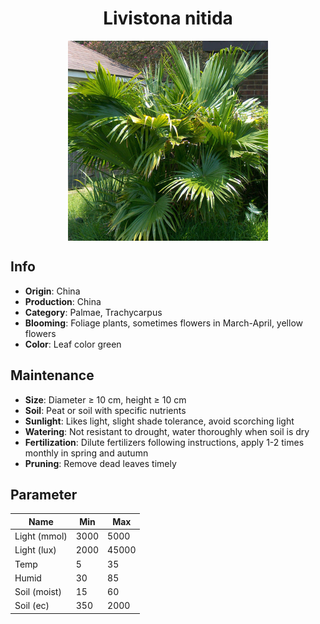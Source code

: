 <h1 align='center'>Livistona nitida</h1>
<p align="center">
    <img 
        align='center'
        width='320'
        src="../images/livistona nitida.png" 
        alt='Livistona nitida' />
</p>

## Info

 - **Origin**: China
 - **Production**: China
 - **Category**: Palmae, Trachycarpus
 - **Blooming**: Foliage plants, sometimes flowers in March-April, yellow flowers
 - **Color**: Leaf color green

## Maintenance

 - **Size**: Diameter ≥ 10 cm, height ≥ 10 cm
 - **Soil**: Peat or soil with specific nutrients
 - **Sunlight**: Likes light, slight shade tolerance, avoid scorching light
 - **Watering**: Not resistant to drought, water thoroughly when soil is dry
 - **Fertilization**: Dilute fertilizers following instructions, apply 1-2 times monthly in spring and autumn
 - **Pruning**: Remove dead leaves timely

## Parameter

| Name         | Min  | Max   |
|--------------|------|-------|
| Light (mmol) | 3000 | 5000  |
| Light (lux)  | 2000 | 45000 |
| Temp         | 5    | 35    |
| Humid        | 30   | 85    |
| Soil (moist) | 15   | 60    |
| Soil (ec)    | 350  | 2000  |